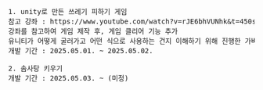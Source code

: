 <pre>1. unity로 만든 쓰레기 피하기 게임
참고 강좌 : https://www.youtube.com/watch?v=rJE6bhVUNhk&t=450s
강좌를 참고하여 게임 제작 후, 게임 클리어 기능 추가
유니티가 어떻게 굴러가고 어떤 식으로 사용하는 건지 이해하기 위해 진행한 가벼운 게임 개발.
개발 기간 : 2025.05.01. ~ 2025.05.02.

2. 솜사탕 키우기
개발 기간 : 2025.05.03. ~ (미정)

</pre>
